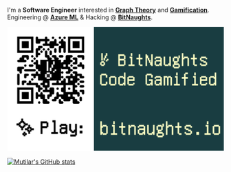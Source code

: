 I'm a **Software Engineer** interested in [**Graph Theory**](https://en.wikipedia.org/wiki/Graph_theory) and [**Gamification**](https://en.wikipedia.org/wiki/Gamification).
Engineering @ [**Azure ML**](https://github.com/azure) & Hacking @ [**BitNaughts**](https://github.com/bitnaughts).

![Banner](https://raw.githubusercontent.com/bitnaughts/bitnaughts.assets/master/Sprites/BUSINESS-FRONT.png)

[![Mutilar's GitHub stats](https://github-readme-stats.vercel.app/api?username=Mutilar)](https://github.com/Mutilar)
